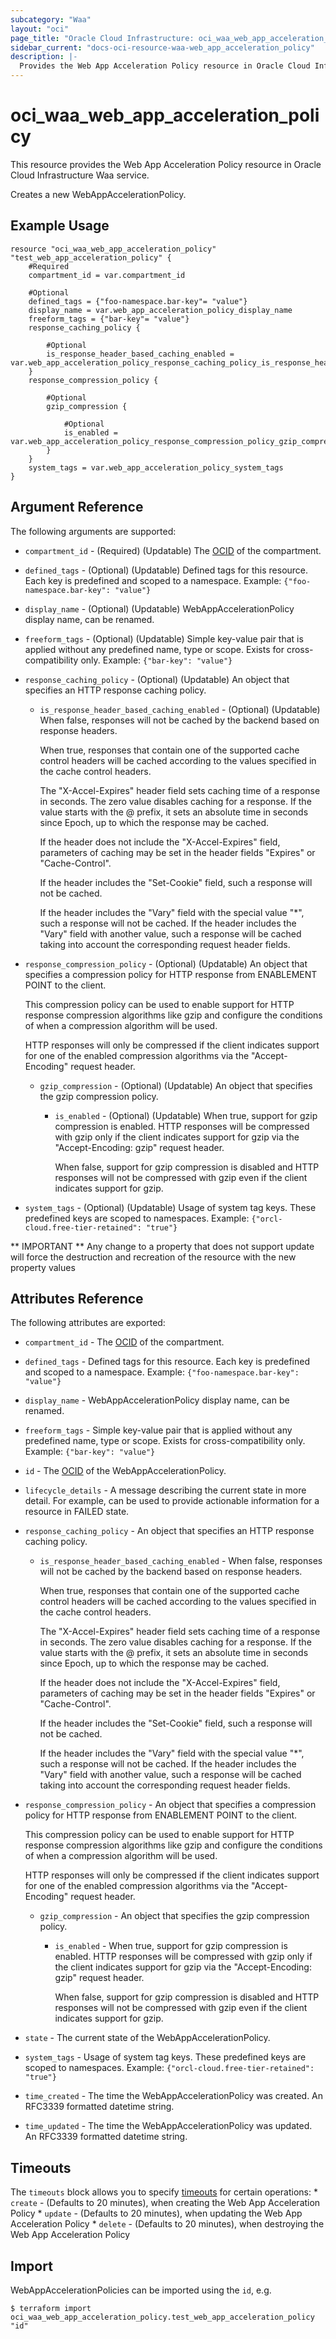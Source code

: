 ```yaml
---
subcategory: "Waa"
layout: "oci"
page_title: "Oracle Cloud Infrastructure: oci_waa_web_app_acceleration_policy"
sidebar_current: "docs-oci-resource-waa-web_app_acceleration_policy"
description: |-
  Provides the Web App Acceleration Policy resource in Oracle Cloud Infrastructure Waa service
---
```


# oci_waa_web_app_acceleration_policy
This resource provides the Web App Acceleration Policy resource in Oracle Cloud Infrastructure Waa service.

Creates a new WebAppAccelerationPolicy.


## Example Usage

```hcl
resource "oci_waa_web_app_acceleration_policy" "test_web_app_acceleration_policy" {
	#Required
	compartment_id = var.compartment_id

	#Optional
	defined_tags = {"foo-namespace.bar-key"= "value"}
	display_name = var.web_app_acceleration_policy_display_name
	freeform_tags = {"bar-key"= "value"}
	response_caching_policy {

		#Optional
		is_response_header_based_caching_enabled = var.web_app_acceleration_policy_response_caching_policy_is_response_header_based_caching_enabled
	}
	response_compression_policy {

		#Optional
		gzip_compression {

			#Optional
			is_enabled = var.web_app_acceleration_policy_response_compression_policy_gzip_compression_is_enabled
		}
	}
	system_tags = var.web_app_acceleration_policy_system_tags
}
```

## Argument Reference

The following arguments are supported:

* `compartment_id` - (Required) (Updatable) The [OCID](https://docs.cloud.oracle.com/iaas/Content/General/Concepts/identifiers.htm) of the compartment.
* `defined_tags` - (Optional) (Updatable) Defined tags for this resource. Each key is predefined and scoped to a namespace. Example: `{"foo-namespace.bar-key": "value"}` 
* `display_name` - (Optional) (Updatable) WebAppAccelerationPolicy display name, can be renamed.
* `freeform_tags` - (Optional) (Updatable) Simple key-value pair that is applied without any predefined name, type or scope. Exists for cross-compatibility only. Example: `{"bar-key": "value"}` 
* `response_caching_policy` - (Optional) (Updatable) An object that specifies an HTTP response caching policy. 
	* `is_response_header_based_caching_enabled` - (Optional) (Updatable) When false, responses will not be cached by the backend based on response headers.

		When true, responses that contain one of the supported cache control headers will be cached according to the values specified in the cache control headers.

		The "X-Accel-Expires" header field sets caching time of a response in seconds. The zero value disables caching for a response. If the value starts with the @ prefix, it sets an absolute time in seconds since Epoch, up to which the response may be cached.

		If the header does not include the "X-Accel-Expires" field, parameters of caching may be set in the header fields "Expires" or "Cache-Control".

		If the header includes the "Set-Cookie" field, such a response will not be cached.

		If the header includes the "Vary" field with the special value "*", such a response will not be cached. If the header includes the "Vary" field with another value, such a response will be cached taking into account the corresponding request header fields. 
* `response_compression_policy` - (Optional) (Updatable) An object that specifies a compression policy for HTTP response from ENABLEMENT POINT to the client.

	This compression policy can be used to enable support for HTTP response compression algorithms like gzip and configure the conditions of when a compression algorithm will be used.

	HTTP responses will only be compressed if the client indicates support for one of the enabled compression algorithms via the "Accept-Encoding" request header. 
	* `gzip_compression` - (Optional) (Updatable) An object that specifies the gzip compression policy. 
		* `is_enabled` - (Optional) (Updatable) When true, support for gzip compression is enabled. HTTP responses will be compressed with gzip only if the client indicates support for gzip via the "Accept-Encoding: gzip" request header.

			When false, support for gzip compression is disabled and HTTP responses will not be compressed with gzip even if the client indicates support for gzip. 
* `system_tags` - (Optional) (Updatable) Usage of system tag keys. These predefined keys are scoped to namespaces. Example: `{"orcl-cloud.free-tier-retained": "true"}` 


** IMPORTANT **
Any change to a property that does not support update will force the destruction and recreation of the resource with the new property values

## Attributes Reference

The following attributes are exported:

* `compartment_id` - The [OCID](https://docs.cloud.oracle.com/iaas/Content/General/Concepts/identifiers.htm) of the compartment.
* `defined_tags` - Defined tags for this resource. Each key is predefined and scoped to a namespace. Example: `{"foo-namespace.bar-key": "value"}` 
* `display_name` - WebAppAccelerationPolicy display name, can be renamed.
* `freeform_tags` - Simple key-value pair that is applied without any predefined name, type or scope. Exists for cross-compatibility only. Example: `{"bar-key": "value"}` 
* `id` - The [OCID](https://docs.cloud.oracle.com/iaas/Content/General/Concepts/identifiers.htm) of the WebAppAccelerationPolicy.
* `lifecycle_details` - A message describing the current state in more detail. For example, can be used to provide actionable information for a resource in FAILED state. 
* `response_caching_policy` - An object that specifies an HTTP response caching policy. 
	* `is_response_header_based_caching_enabled` - When false, responses will not be cached by the backend based on response headers.

		When true, responses that contain one of the supported cache control headers will be cached according to the values specified in the cache control headers.

		The "X-Accel-Expires" header field sets caching time of a response in seconds. The zero value disables caching for a response. If the value starts with the @ prefix, it sets an absolute time in seconds since Epoch, up to which the response may be cached.

		If the header does not include the "X-Accel-Expires" field, parameters of caching may be set in the header fields "Expires" or "Cache-Control".

		If the header includes the "Set-Cookie" field, such a response will not be cached.

		If the header includes the "Vary" field with the special value "*", such a response will not be cached. If the header includes the "Vary" field with another value, such a response will be cached taking into account the corresponding request header fields. 
* `response_compression_policy` - An object that specifies a compression policy for HTTP response from ENABLEMENT POINT to the client.

	This compression policy can be used to enable support for HTTP response compression algorithms like gzip and configure the conditions of when a compression algorithm will be used.

	HTTP responses will only be compressed if the client indicates support for one of the enabled compression algorithms via the "Accept-Encoding" request header. 
	* `gzip_compression` - An object that specifies the gzip compression policy. 
		* `is_enabled` - When true, support for gzip compression is enabled. HTTP responses will be compressed with gzip only if the client indicates support for gzip via the "Accept-Encoding: gzip" request header.

			When false, support for gzip compression is disabled and HTTP responses will not be compressed with gzip even if the client indicates support for gzip. 
* `state` - The current state of the WebAppAccelerationPolicy.
* `system_tags` - Usage of system tag keys. These predefined keys are scoped to namespaces. Example: `{"orcl-cloud.free-tier-retained": "true"}` 
* `time_created` - The time the WebAppAccelerationPolicy was created. An RFC3339 formatted datetime string.
* `time_updated` - The time the WebAppAccelerationPolicy was updated. An RFC3339 formatted datetime string.

## Timeouts

The `timeouts` block allows you to specify [timeouts](https://registry.terraform.io/providers/hashicorp/oci/latest/docs/guides/changing_timeouts) for certain operations:
	* `create` - (Defaults to 20 minutes), when creating the Web App Acceleration Policy
	* `update` - (Defaults to 20 minutes), when updating the Web App Acceleration Policy
	* `delete` - (Defaults to 20 minutes), when destroying the Web App Acceleration Policy


## Import

WebAppAccelerationPolicies can be imported using the `id`, e.g.

```
$ terraform import oci_waa_web_app_acceleration_policy.test_web_app_acceleration_policy "id"
```

